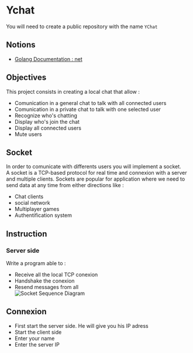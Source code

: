 # Ychat

You will need to create a public repository with the name `YChat`

## Notions
* [Golang Documentation : net](https://pkg.go.dev/net)

## Objectives

This project consists in creating a local chat that allow :
* Comunication in a general chat to talk with all connected users
* Comunication in a private chat to talk with one selected user
* Recognize who's chatting
* Display who's join the chat
* Display all connected users
* Mute users

## Socket

In order to comunicate with differents users you will implement a socket.  
A socket is a TCP-based protocol for real time and connexion with a server and multiple clients.
Sockets are popular for application where we need to send data at any time from either directions like :
* Chat clients
* social network
* Multiplayer games
* Authentification system

## Instruction
### Server side
Write a program able to  : 
* Receive all the local TCP conexion 
* Handshake the conexion
* Resend messages from all  
![Socket Sequence Diagram](https://i.imgur.com/93wpfnu.png)

## Connexion
* First start the server side. He will give you his IP adress
* Start the client side
* Enter your name
* Enter the server IP


